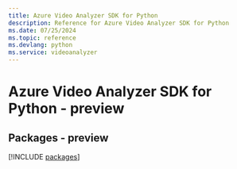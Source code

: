 ```yaml
---
title: Azure Video Analyzer SDK for Python
description: Reference for Azure Video Analyzer SDK for Python
ms.date: 07/25/2024
ms.topic: reference
ms.devlang: python
ms.service: videoanalyzer
---
```

# Azure Video Analyzer SDK for Python - preview
## Packages - preview
[!INCLUDE [packages](video-analyzer-index.md)]
